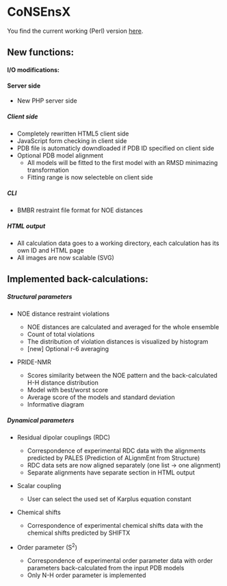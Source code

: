 CoNSEnsX
========

You find the current working (Perl) version [here](http://himalia.chem.elte.hu/cgi-bin/consensx.cgi).

## New functions:

#### I/O modifications:

#### Server side
* New PHP server side

##### Client side
* Completely rewritten HTML5 client side
* JavaScript form checking in client side
* PDB file is automaticly downdloaded if PDB ID specified on client side
* Optional PDB model alignment
    * All models will be fitted to the first model with an RMSD minimazing transformation
    * Fitting range is now selecteble on client side

##### CLI
* BMBR restraint file format for NOE distances

##### HTML output
* All calculation data goes to a working directory, each calculation has its own ID and HTML page
* All images are now scalable (SVG)

## Implemented back-calculations:

##### Structural parameters
* NOE distance restraint violations
    * NOE distances are calculated and averaged for the whole ensemble
    * Count of total violations
    * The distribution of violation distances is visualized by histogram
    * [new] Optional r-6 averaging

* PRIDE-NMR
    * Scores similarity between the NOE pattern and the back-calculated H-H distance distribution
    * Model with best/worst score
    * Average score of the models and standard deviation
    * Informative diagram


##### Dynamical parameters
* Residual dipolar couplings (RDC)
    * Correspondence of experimental RDC data with the alignments predicted by PALES (Prediction of ALignmEnt from Structure)
    * RDC data sets are now aligned separately (one list -> one alignment)
    * Separate alignments have separate section in HTML output

* Scalar coupling
    * User can select the used set of Karplus equation constant

* Chemical shifts
    * Correspondence of experimental chemical shifts data with the chemical shifts predicted by SHIFTX

* Order parameter (S<sup>2</sup>)
    * Correspondence of experimental order parameter data with order parameters back-calculated from the input PDB models
    * Only N-H order parameter is implemented
